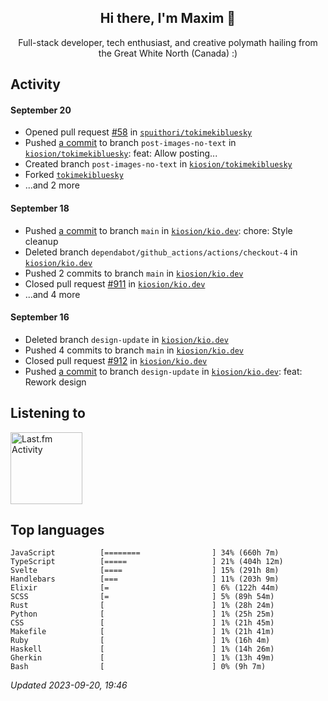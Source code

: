 <!-- deno-fmt-ignore-file -->
<div align="center">
  <h2>Hi there, I'm Maxim 👋</h2>
  <p>Full-stack developer, tech enthusiast, and creative polymath hailing from the Great White North (Canada) :)</p>
</div>


## Activity


#### September 20
* Opened pull request [#58](https://github.com/spuithori/tokimekibluesky/pull/58) in [`spuithori/tokimekibluesky`](https://github.com/spuithori/tokimekibluesky)
* Pushed [a commit](https://github.com/kiosion/tokimekibluesky/commit/c7a4947d25750e23b0b9a17c9e290eed38d10ac5) to branch `post-images-no-text` in [`kiosion/tokimekibluesky`](https://github.com/kiosion/tokimekibluesky): feat: Allow posting...
* Created branch `post-images-no-text` in [`kiosion/tokimekibluesky`](https://github.com/kiosion/tokimekibluesky)
* Forked [`tokimekibluesky`](https://github.com/kiosion/tokimekibluesky)
* ...and 2 more

#### September 18
* Pushed [a commit](https://github.com/kiosion/kio.dev/commit/64ab640dc6a274df67af3df5d9263ccd71559c28) to branch `main` in [`kiosion/kio.dev`](https://github.com/kiosion/kio.dev): chore: Style cleanup
* Deleted branch `dependabot/github_actions/actions/checkout-4` in [`kiosion/kio.dev`](https://github.com/kiosion/kio.dev)
* Pushed 2 commits to branch `main` in [`kiosion/kio.dev`](https://github.com/kiosion/kio.dev)
* Closed pull request [#911](https://github.com/kiosion/kio.dev/pull/911) in [`kiosion/kio.dev`](https://github.com/kiosion/kio.dev)
* ...and 4 more

#### September 16
* Deleted branch `design-update` in [`kiosion/kio.dev`](https://github.com/kiosion/kio.dev)
* Pushed 4 commits to branch `main` in [`kiosion/kio.dev`](https://github.com/kiosion/kio.dev)
* Closed pull request [#912](https://github.com/kiosion/kio.dev/pull/912) in [`kiosion/kio.dev`](https://github.com/kiosion/kio.dev)
* Pushed [a commit](https://github.com/kiosion/kio.dev/commit/f4a0d00088e32fe21d8780183d217a66eac5e7b0) to branch `design-update` in [`kiosion/kio.dev`](https://github.com/kiosion/kio.dev): feat: Rework design


## Listening to

<a href="https://github.com/kiosion/toru"><picture>
  <source media="(prefers-color-scheme: dark)" srcset="https://toru.kio.dev/api/v1/kiosion?blur&border_width=0&theme=nord">
  <source media="(prefers-color-scheme: light)" srcset="https://toru.kio.dev/api/v1/kiosion?blur&border_width=0&theme=light">
  <img alt="Last.fm Activity" src="https://toru.kio.dev/api/v1/kiosion?blur&border_width=0" height="115" />
</picture></a>


## Top languages

```
JavaScript          [========                ] 34% (660h 7m)
TypeScript          [=====                   ] 21% (404h 12m)
Svelte              [====                    ] 15% (291h 8m)
Handlebars          [===                     ] 11% (203h 9m)
Elixir              [=                       ] 6% (122h 44m)
SCSS                [=                       ] 5% (89h 54m)
Rust                [                        ] 1% (28h 24m)
Python              [                        ] 1% (25h 25m)
CSS                 [                        ] 1% (21h 45m)
Makefile            [                        ] 1% (21h 41m)
Ruby                [                        ] 1% (16h 4m)
Haskell             [                        ] 1% (14h 26m)
Gherkin             [                        ] 1% (13h 49m)
Bash                [                        ] 0% (9h 7m)
```

_Updated 2023-09-20, 19:46_
